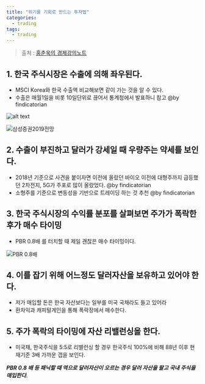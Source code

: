 ```yaml
---
title: "위기를 기회로 만드는 투자법"
categories:
  - trading
tags:
  - trading
---
```


> 출처 : [홍춘욱의 경제강의노트](https://www.youtube.com/watch?v=I8dyBEPTzRc)

## 1. 한국 주식시장은 수출에 의해 좌우된다. 
- MSCI Korea와 한국 수출액 비교해보면 같이 가는 것을 알 수 있다.
- 수출은 매월1일을 비롯 10일단위로 끊어서 통계청에서 발표하니 참고 @by findicatorian

![alt text](https://findicators.github.io/blog/assets/posts/2021-12-26-invest-against-crash/mscikorea-with-koreanexport.png)

![삼성증권2019전망](https://findicators.github.io/blog/assets/posts/2021-12-26-invest-against-crash/samsungpop-pbr0.8.png)


## 2. 수출이 부진하고 달러가 강세일 때 우량주는 약세를 보인다.
- 2018년 기준으로 사견을 붙이자면 이전에 올랐던 바이오 이전에 대형주까지 급등했던 2차전지, 5G가 주포로 많이 올랐었다.  @by findicatorian
- 소형주를 기준으로 변동성을 기반으로 트레이딩 하는 것 추천 @by findicatorian

## 3. 한국 주식시장의 수익률 분포를 살펴보면 주가가 폭락한 후가 매수 타이밍 
- PBR 0.8배 를 터치할 때 제일 괜찮은 매수 타이밍이다. 

![PBR 0.8배](https://findicators.github.io/blog/assets/posts/2021-12-26-invest-against-crash/mskorea-pbr.png)

## 4. 이를 잡기 위해 어느정도 달러자산을 보유하고 있어야 한다. 
- 저가 매입할 돈은 한국 자산보다는 일부를 미국 국채라도 들고 있어라 
- 환차익과 캐피털게인을 통해 폭락장에서 매수한다.
 
## 5. 주가 폭락의 타이밍에 자산 리밸런싱을 한다.
- 미국채, 한국주식을 5:5로 리밸런싱 할 경우 한국주식 100%에 비해 88년 이후 현재기준 3배 가까운 갭을 보인다.

**_PBR 0.8 배 등 패닉할 때 역으로 달러자산이 오르는 경우 달러 자산을 팔고 국내 주식을 매입한다._**
